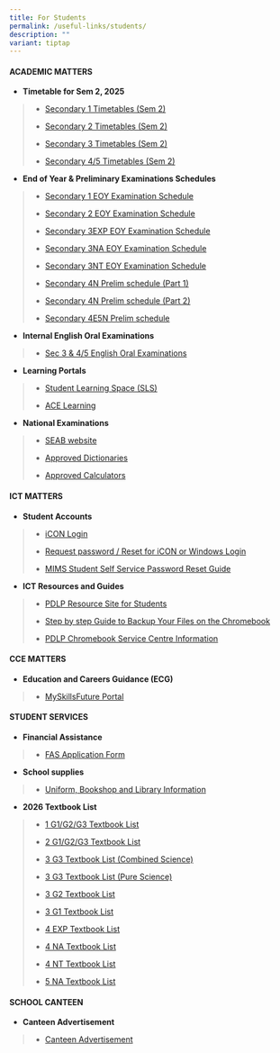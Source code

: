 ```yaml
---
title: For Students
permalink: /useful-links/students/
description: ""
variant: tiptap
---
```

<h4><strong>ACADEMIC MATTERS</strong></h4>
<p></p>
<ul data-tight="true" class="tight">
<li>
<p><strong>Timetable for Sem 2, 2025</strong>
</p>
</li>
</ul>
<blockquote>
<ul data-tight="true" class="tight">
<li>
<p><a href="/files/Useful Links/Students/Timetables/Sec_1_Timetables_Sem_2.pdf" rel="noopener nofollow" target="_blank">Secondary 1 Timetables (Sem 2)</a>
</p>
</li>
<li>
<p><a href="/files/Useful Links/Students/Timetables/Sec_2_Timetables_Sem2.pdf" rel="noopener noreferrer nofollow" target="_blank">Secondary 2 Timetables (Sem 2)</a>
</p>
</li>
<li>
<p><a href="/files/Useful Links/Students/Timetables/Sec_3_Timetables_Sem2.pdf" rel="noopener noreferrer nofollow" target="_blank">Secondary 3 Timetables (Sem 2)</a>
</p>
</li>
<li>
<p><a href="/files/Useful Links/Students/Timetables/Sec_4_5_Timetables_Sem2.pdf" rel="noopener noreferrer nofollow" target="_blank">Secondary 4/5 Timetables (Sem 2)</a>
</p>
</li>
</ul>
</blockquote>
<ul data-tight="true" class="tight">
<li>
<p><strong>End of Year &amp; Preliminary Examinations Schedules</strong>
</p>
</li>
</ul>
<blockquote>
<ul data-tight="true" class="tight">
<li>
<p><a href="/files/Useful Links/Students/Examinations/2025_Sec_1_EOY_Timetable.pdf" rel="noopener nofollow" target="_blank">Secondary 1 EOY Examination Schedule</a>
</p>
</li>
<li>
<p><a href="/files/Useful Links/Students/Examinations/2025_Sec_2_EOY_Timetable.pdf" rel="noopener nofollow" target="_blank">Secondary 2 EOY Examination Schedule</a>
</p>
</li>
<li>
<p><a href="/files/Useful Links/Students/Examinations/2025_Sec_3EXP_EOY_Timetable.pdf" rel="noopener nofollow" target="_blank">Secondary 3EXP EOY Examination Schedule</a>
</p>
</li>
<li>
<p><a href="/files/Useful Links/Students/Examinations/2025_Sec_3NA_EOY_Timetable.pdf" rel="noopener nofollow" target="_blank">Secondary 3NA EOY Examination Schedule</a>
</p>
</li>
<li>
<p><a href="/files/Useful Links/Students/Examinations/2025_Sec_3NT_EOY_Timetable.pdf" rel="noopener nofollow" target="_blank">Secondary 3NT EOY Examination Schedule</a>
</p>
</li>
<li>
<p><a href="/files/Useful Links/Students/Weighted Assessments/2025_4N_Part_1_Prelim___FINAL_26_JUNE.pdf" rel="noopener noreferrer nofollow" target="_blank">Secondary 4N Prelim schedule (Part 1)</a>
</p>
</li>
<li>
<p><a href="/files/Useful Links/Students/Weighted Assessments/Released_Version___2025_4N_Part_2_Prelim.pdf" rel="noopener nofollow" target="_blank">Secondary 4N Prelim schedule (Part 2)</a>
</p>
</li>
<li>
<p><a href="/files/Useful Links/Students/Weighted Assessments/Released_Version___2025_4E5N_Prelim.pdf" rel="noopener noreferrer nofollow" target="_blank">Secondary 4E5N Prelim schedule</a>
</p>
</li>
</ul>
</blockquote>
<ul data-tight="true" class="tight">
<li>
<p><strong>Internal English Oral Examinations</strong>
</p>
</li>
</ul>
<blockquote>
<ul data-tight="true" class="tight">
<li>
<p><a href="https://docs.google.com/spreadsheets/d/1Qe6uzxKnJi-Ns-3Ze1dH5zXU8Y_K_-uunf0LMiSvYyY/edit?gid=2093478648#gid=2093478648" rel="noopener nofollow" target="_blank">Sec 3 &amp; 4/5 English Oral Examinations</a>
</p>
</li>
</ul>
</blockquote>
<ul data-tight="true" class="tight">
<li>
<p><strong>Learning Portals</strong>
</p>
</li>
</ul>
<blockquote>
<ul data-tight="true" class="tight">
<li>
<p><a href="https://vle.learning.moe.edu.sg/login" rel="noopener noreferrer nofollow" target="_blank">Student Learning Space (SLS)</a>
</p>
</li>
<li>
<p><a href="https://www.ace-learning.com/" rel="noopener noreferrer nofollow" target="_blank">ACE Learning</a>
</p>
</li>
</ul>
</blockquote>
<ul data-tight="true" class="tight">
<li>
<p><strong>National Examinations</strong>
</p>
</li>
</ul>
<blockquote>
<ul data-tight="true" class="tight">
<li>
<p><a href="https://www.seab.gov.sg/" rel="noopener noreferrer nofollow" target="_blank">SEAB website</a>
</p>
</li>
<li>
<p><a href="https://www.seab.gov.sg/home/examinations/approved-dictionaries" rel="noopener noreferrer nofollow" target="_blank">Approved Dictionaries</a>
</p>
</li>
<li>
<p><a href="/files/Useful%20Links/Students/Students/GuidelinesCalculators.pdf" rel="noopener noreferrer nofollow" target="_blank">Approved Calculators</a>
</p>
</li>
</ul>
</blockquote>
<p></p>
<h4><strong>ICT MATTERS</strong></h4>
<ul data-tight="true" class="tight">
<li>
<p><strong>Student Accounts</strong>
</p>
</li>
</ul>
<blockquote>
<ul data-tight="true" class="tight">
<li>
<p><a href="https://workspace.google.com/dashboard" rel="noopener noreferrer nofollow" target="_blank">iCON Login</a>
</p>
</li>
<li>
<p><a href="https://form.gov.sg/658cb72e34123000115fcb83" rel="noopener noreferrer nofollow" target="_blank">Request password / Reset for iCON or Windows Login</a>
</p>
</li>
<li>
<p><a href="/files/Useful%20Links/Students/Students/mims%20student%20self%20service%20password%20reset%20guide.pdf" rel="noopener noreferrer nofollow" target="_blank">MIMS Student Self Service Password Reset Guide</a>
</p>
</li>
</ul>
</blockquote>
<ul data-tight="true" class="tight">
<li>
<p><strong>ICT Resources and Guides</strong>
</p>
</li>
</ul>
<blockquote>
<ul data-tight="true" class="tight">
<li>
<p><a href="https://sites.google.com/moe.edu.sg/chijsjcpdlp/for-student?authuser=0" rel="noopener noreferrer nofollow" target="_blank">PDLP Resource Site for Students</a>
</p>
</li>
<li>
<p><a href="/files/Useful Links/Students/Students/Step_by_step_Guide_to_Backup_Your_Files_on_the_Chromebook.pdf" rel="noopener noreferrer nofollow" target="_blank">Step by step Guide to Backup Your Files on the Chromebook</a>
</p>
</li>
<li>
<p><a href="/files/Useful Links/Students/Students/pdlp chromebook service centre.pdf" rel="noopener nofollow" target="_blank">PDLP Chromebook Service Centre Information</a>
</p>
</li>
</ul>
</blockquote>
<p></p>
<h4><strong>CCE MATTERS</strong></h4>
<ul data-tight="true" class="tight">
<li>
<p><strong>Education and Careers Guidance (ECG)</strong>
</p>
</li>
</ul>
<blockquote>
<ul data-tight="true" class="tight">
<li>
<p><a href="https://www.myskillsfuture.gov.sg/content/student/en/secondary.html" rel="noopener noreferrer nofollow" target="_blank">MySkillsFuture Portal</a>
</p>
</li>
</ul>
</blockquote>
<p></p>
<h4><strong>STUDENT SERVICES</strong></h4>
<ul data-tight="true" class="tight">
<li>
<p><strong>Financial Assistance</strong>
</p>
</li>
</ul>
<blockquote>
<ul data-tight="true" class="tight">
<li>
<p><a href="/files/Useful Links/Financial Assistance/MOE_FAS_Application_Form_2025.pdf" rel="noopener nofollow" target="_blank">FAS Application Form</a>
</p>
</li>
</ul>
</blockquote>
<ul data-tight="true" class="tight">
<li>
<p><strong>School supplies</strong>
</p>
</li>
</ul>
<blockquote>
<ul data-tight="true" class="tight">
<li>
<p><a href="/useful-links/student-services/" rel="noopener noreferrer nofollow" target="_blank">Uniform, Bookshop and Library Information</a>
</p>
</li>
</ul>
</blockquote>
<ul data-tight="true" class="tight">
<li>
<p><strong>2026 Textbook List</strong>
</p>
</li>
</ul>
<blockquote>
<ul data-tight="true" class="tight">
<li>
<p><a href="/files/Useful Links/Student Services/Booklist/S1___G1G2G3_2026.pdf" rel="noopener nofollow" target="_blank">1 G1/G2/G3 Textbook List</a>
</p>
</li>
<li>
<p><a href="/files/Useful Links/Student Services/Booklist/S2___G1G2G3_2026.pdf" rel="noopener nofollow" target="_blank">2 G1/G2/G3 Textbook List</a>
</p>
</li>
<li>
<p><a href="/files/Useful Links/Student Services/Booklist/S3___G3_Combined_Science_2026.pdf" rel="noopener nofollow" target="_blank">3 G3 Textbook List (Combined Science)</a>
</p>
</li>
<li>
<p><a href="/files/Useful Links/Student Services/Booklist/S3___G3_Pure_Science_2026.pdf" rel="noopener nofollow" target="_blank">3 G3 Textbook List (Pure Science)</a>
</p>
</li>
<li>
<p><a href="/files/Useful Links/Student Services/Booklist/S3___G2_2026.pdf" rel="noopener nofollow" target="_blank">3 G2 Textbook List</a>
</p>
</li>
<li>
<p><a href="/files/Useful Links/Student Services/Booklist/S3___G1_2026.pdf" rel="noopener nofollow" target="_blank">3 G1 Textbook List</a>
</p>
</li>
<li>
<p><a href="/files/Useful Links/Student Services/Booklist/4EXP_2026.pdf" rel="noopener nofollow" target="_blank">4 EXP Textbook List</a>
</p>
</li>
<li>
<p><a href="/files/Useful Links/Student Services/Booklist/4NA_2026.pdf" rel="noopener nofollow" target="_blank">4 NA Textbook List</a>
</p>
</li>
<li>
<p><a href="/files/Useful Links/Student Services/Booklist/4NT_2026.pdf" rel="noopener nofollow" target="_blank">4 NT Textbook List</a>
</p>
</li>
<li>
<p><a href="/files/Useful Links/Student Services/Booklist/S5_2026.pdf" rel="noopener nofollow" target="_blank">5 NA Textbook List</a>
</p>
</li>
</ul>
</blockquote>
<p></p>
<h4><strong>SCHOOL CANTEEN</strong></h4>
<ul data-tight="true" class="tight">
<li>
<p><strong>Canteen Advertisement</strong>
</p>
</li>
</ul>
<blockquote>
<ul data-tight="true" class="tight">
<li>
<p><a href="/canteen-advertisement/" rel="noopener noreferrer nofollow" target="_blank">Canteen Advertisement</a>
</p>
</li>
</ul>
</blockquote>
<p></p>